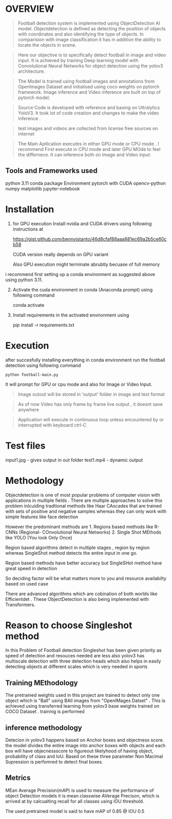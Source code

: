 # OVERVIEW

>Football detection system is implemented using ObjectDetection AI model. Objectdetection is defined as detecting the position of objects with coordinates and also identifying the type of objects. In comparision with image classification it has in addition the ability to locate the objects in scene. 

>Here our objective is to specifically detect football in image and video input. It is achieved by training Deep learning model with Convolutional Neural Networks for object detection using the yolov3 architecture. 

>The Model is trained using football images and annotations from OpenImages Dataset and initialised using coco weights on pytorch framework. Image inference and Video inference are built on top of pytorch model.

>Source Code is developed with reference and basing on Ultralytics YoloV3. It took lot of code creation  and  changes to make the video inference .

>test images and videos are collected from license free sources on internet 

> The Main Apllication executes in either GPU mode or CPU mode . I recommend First execute in CPU mode and later GPU MOde to feel the differnece. It can inference both on Image and Video input. 

## Tools and Frameworks used

python 3.11
conda package Environment
pytorch with CUDA
opencv-python
numpy
matplotlib
jupyter-notebook


# Installation 

1. for GPU execution Install nvidia and CUDA drivers  using following instructions at

    https://gist.github.com/bennyistanto/46d8cfaf88aaa881ec69a2b5ce60cb58

   CUDA version really depends on GPU variant 

   Also GPU execution might terminate abrubtly becuase of full memory

i recommend first setting up a conda environment as suggested above using python 3.11.

2. Activate the cuda environment in conda (Anaconda prompt) using following command

    conda activate <name-given-by-you>

3. Install requirements in the activated environment using

    pip install -r requirements.txt


# Execution

after succesfully installing everything in conda environment run the football detection using following command

    python football-main.py

It will prompt for GPU or cpu mode and also for Image or Video Input.

>Image outout will be stored in 'output' folder in image and text format

>As of now Video has only frame by frame live output , it doesnt save anywhere

>Application will execute in continuous loop unless encountered by or interrupted with keyboard  ctrl-C

# Test files
input1.jpg - gives output in out folder
test1.mp4 - dynamic output



# Methodology

Objectdetection is one of most popular problems of  computer vision with  applications in multiple fields . There are multiple approaches to solve this problem inlcuiding tradtional methods like Haar CAscades that are trained with sets of positive and negative samples whereas they can only work with simple features like face detection

However the predominant methods  are
    1. Regions based methods like R-CNNs (Regional- COnvolutional Neural Networks)
    2. Single Shot MEthods like YOLO (You look Only Once)

 Region based algorithms detect in multiple stages , region by region whereas SingleShot method detects the entire input in one go.

 Region based methods have better accuracy but SingleSHot method have great speed in detection


 So deciding factor will be what matters more to you and resource availabilty based on used case


 There are advanced algorithms which are cobination of both worlds like Efficientdet . These ObjectDetection is also being implemented with Transformers.

# Reason to choose Singleshot method

 In this Problem of Football detection Singleshot has been given priority as speed of detection and resouces needed are less also yolov3 has multiscale detection with three detection heads which also helps in easily detecting objexts at different scales which is very needed in sports

## Training MEthodology
The pretrained weights used in this project are trained to detect only one object which is "Ball" using BAll images from "OpenIMages Datset" . This is achieved using transferred learning from yolov3 base weights trained on COCO Dataset . trainnig is performed 

##  inference methodology

Detecion in yolov3 happens based on Anchor boxes and objectness score. the model divides the entire image into anchor boxes with objects and each box will have objecnessscore to figureout likelyhood of having object, probability of class and IoU. Based on these three parameter Non Macimal Supression is perfomred to detect final boxes. 

## Metrics
MEan Average Precision(mAP) is used to measure the performance of  object Detection models it is mean  classwise  AVerage Precison, which is arrived at by calcualting recall for all classes using IOU threshold.

The used pretrained model is said to have mAP of 0.85 @ IOU 0.5

